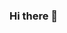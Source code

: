 ### Hi there 👋

<!--
**G4DavidAlmeida/G4DavidAlmeida** is a ✨ _special_ ✨ repository because its `README.md` (this file) appears on your GitHub profile.

# Hello there, My name is David!

- 🌱 I'm currently learning java, php, web design, i do my best to improve my abilities

- 💬 Ask me about anything, i Will try answer

- 📫 How to reach me:
  usually i'm on my discord, listening to music while doing my studies, both from college and my courses apart.
  this is my discord: David Almeida#1812

- ⚡ Fun fact:
  I love games
  I love cats
  I use Ubuntu, but i have windows too, for C#
  My cat's name is RJ, in honor of RJ from the movie 'over the hedge', he looks like him
